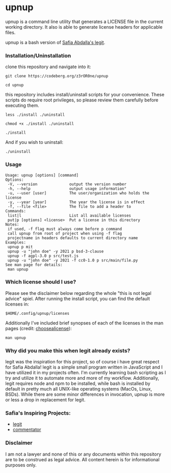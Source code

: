 # upnup
upnup is a command line utility that generates a LICENSE file in the current
working directory. It also is able to generate license headers for applicable
files.

upnup is a bash version of [Safia Abdalla's legit](https://github.com/captainsafia/legit).

### Installation/Uninstallation

clone this repository and navigate into it:

`git clone https://codeberg.org/z3rOR0ne/upnup`

`cd upnup`

this repository includes install/uninstall scripts for your convenience. These
scripts do require root privileges, so please review them carefully before
executing them.

`less ./install ./uninstall`

`chmod +x ./install ./uninstall`

`./install`

And if you wish to uninstall:

`./uninstall`

### Usage
```
Usage: upnup [options] [command]
Options:
 -V, --version              output the version number
 -h, --help                 output usage information"
 -u, --user [user]          The user/organization who holds the license
 -y, --year [year]          The year the license is in effect
 -f, --file <file>          The file to add a header to
Commands:
 list|l                     List all available licenses
 put|p [options] <license>  Put a license in this directory
Notes:
 if used, -f flag must always come before p command
 call upnup from root of project when using -f flag
 projectname in headers defaults to current directory name
Examples:
 upnup p mit
 upnup -u "john doe" -y 2021 p bsd-3-clause
 upnup -f agpl-3.0 p src/test.js
 upnup -u "john doe" -y 2021 -f cc0-1.0 p src/main/file.py
See man page for details:
 man upnup
```

### Which license should I use?

Please see the disclaimer below regarding the whole "this is not legal advice"
spiel. After running the install script, you can find the default licenses in:

`$HOME/.config/upnup/licenses`

Additionally I've included brief synopses of each of the licenses in the man
pages (credit: [choosealicense](https://choosealicense.com)):

`man upnup`

### Why did you make this when legit already exists?

legit was the inspiration for this project, so of course i have great respect for Safia Abdalla!
legit is a simple small program written in JavaScript and I have utilized it in my projects often.
 I'm currently learning bash scripting as I try and utilize it to automate more and more of my workflow. Additionally, legit requires node and npm to be installed, while bash is installed by default in pretty much all UNIX-like operating systems (MacOs, Linux, BSDs). While there are some minor differences in invocation, upnup is more or less a drop in replacement for legit.

### Safia's Inspiring Projects:

- [legit](https://github.com/captainsafia/legit)
- [commentator](https://github.com/captainsafia/commentator)

### Disclaimer

I am not a lawyer and none of this or any documents within this
repository are to be construed as legal advice. All content herein is for
informational purposes only.
